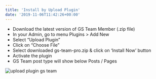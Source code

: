 ```yaml
---
title: 'Install by Upload Plugin'
date: '2019-11-06T11:42:26+00:00'
---
```


- Download the latest version of GS Team Member (.zip file)
- In your Admin, go to menu Plugins &gt; Add New
- Select “Upload Plugin”
- Click on “Choose File”
- Select downloaded gs-team-pro.zip &amp; click on ‘Install Now’ button
- Activate the plugin
- GS Team post type will show below Posts / Pages

![upload plugin gs team](../images/Select-File.png)